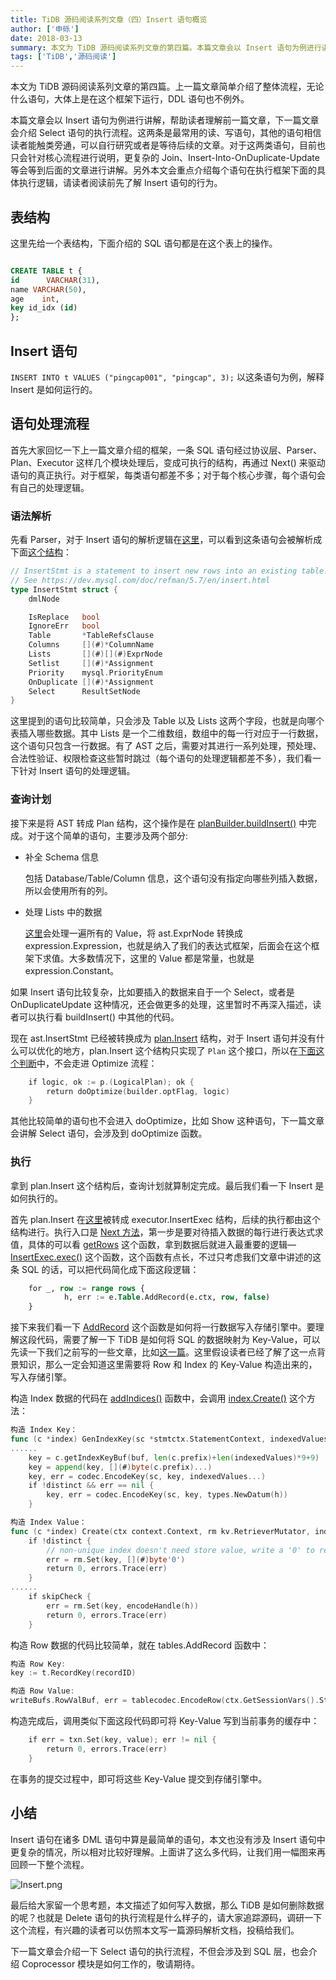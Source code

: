 ```yaml
---
title: TiDB 源码阅读系列文章（四）Insert 语句概览
author: ['申砾']
date: 2018-03-13
summary: 本文为 TiDB 源码阅读系列文章的第四篇。本篇文章会以 Insert 语句为例进行讲解，帮助读者理解前一篇文章。
tags: ['TiDB','源码阅读']
--- 
```


本文为 TiDB 源码阅读系列文章的第四篇。上一篇文章简单介绍了整体流程，无论什么语句，大体上是在这个框架下运行，DDL 语句也不例外。

本篇文章会以 Insert 语句为例进行讲解，帮助读者理解前一篇文章，下一篇文章会介绍 Select 语句的执行流程。这两条是最常用的读、写语句，其他的语句相信读者能触类旁通，可以自行研究或者是等待后续的文章。对于这两类语句，目前也只会针对核心流程进行说明，更复杂的 Join、Insert-Into-OnDuplicate-Update 等会等到后面的文章进行讲解。另外本文会重点介绍每个语句在执行框架下面的具体执行逻辑，请读者阅读前先了解 Insert 语句的行为。

## 表结构

这里先给一个表结构，下面介绍的 SQL 语句都是在这个表上的操作。

```sql

CREATE TABLE t {
id      VARCHAR(31),
name VARCHAR(50),
age    int,
key id_idx (id)
};
```

## Insert 语句

`INSERT INTO t VALUES ("pingcap001", "pingcap", 3);` 以这条语句为例，解释 Insert 是如何运行的。

## 语句处理流程

首先大家回忆一下上一篇文章介绍的框架，一条 SQL 语句经过协议层、Parser、Plan、Executor 这样几个模块处理后，变成可执行的结构，再通过 Next() 来驱动语句的真正执行。对于框架，每类语句都差不多；对于每个核心步骤，每个语句会有自己的处理逻辑。

### 语法解析

先看 Parser，对于 Insert 语句的解析逻辑在[这里](https://github.com/pingcap/tidb/blob/master/parser/parser.y#L2525)，可以看到这条语句会被解析成下面[这个结构](https://github.com/pingcap/tidb/blob/master/ast/dml.go#L706)：

```go
// InsertStmt is a statement to insert new rows into an existing table.
// See https://dev.mysql.com/doc/refman/5.7/en/insert.html
type InsertStmt struct {
    dmlNode

    IsReplace   bool
    IgnoreErr   bool
    Table       *TableRefsClause
    Columns     [](#)*ColumnName
    Lists       [](#)[](#)ExprNode
    Setlist     [](#)*Assignment
    Priority    mysql.PriorityEnum
    OnDuplicate [](#)*Assignment
    Select      ResultSetNode
}

```

这里提到的语句比较简单，只会涉及 Table 以及 Lists 这两个字段，也就是向哪个表插入哪些数据。其中 Lists 是一个二维数组，数组中的每一行对应于一行数据，这个语句只包含一行数据。有了 AST 之后，需要对其进行一系列处理，预处理、合法性验证、权限检查这些暂时跳过（每个语句的处理逻辑都差不多），我们看一下针对 Insert 语句的处理逻辑。

### 查询计划

接下来是将 AST 转成 Plan 结构，这个操作是在 [planBuilder.buildInsert()](https://github.com/pingcap/tidb/blob/master/plan/planbuilder.go#L752) 中完成。对于这个简单的语句，主要涉及两个部分:

* 补全 Schema 信息

    包括 Database/Table/Column 信息，这个语句没有指定向哪些列插入数据，所以会使用所有的列。

* 处理 Lists 中的数据

    [这里](https://github.com/pingcap/tidb/blob/master/plan/planbuilder.go#L821)会处理一遍所有的 Value，将 ast.ExprNode 转换成 expression.Expression，也就是纳入了我们的表达式框架，后面会在这个框架下求值。大多数情况下，这里的 Value 都是常量，也就是 expression.Constant。

如果 Insert 语句比较复杂，比如要插入的数据来自于一个 Select，或者是 OnDuplicateUpdate 这种情况，还会做更多的处理，这里暂时不再深入描述，读者可以执行看 buildInsert() 中其他的代码。

现在 ast.InsertStmt 已经被转换成为 [plan.Insert](https://github.com/pingcap/tidb/blob/master/plan/common_plans.go#L265) 结构，对于 Insert 语句并没有什么可以优化的地方，plan.Insert 这个结构只实现了 `Plan` 这个接口，所以在[下面这个判断](https://github.com/pingcap/tidb/blob/master/plan/optimizer.go#L81)中，不会走进 Optimize 流程：

```go
    if logic, ok := p.(LogicalPlan); ok {
        return doOptimize(builder.optFlag, logic)
    }
```

其他比较简单的语句也不会进入 doOptimize，比如 Show 这种语句，下一篇文章会讲解 Select 语句，会涉及到 doOptimize 函数。

### 执行

拿到 plan.Insert 这个结构后，查询计划就算制定完成。最后我们看一下 Insert 是如何执行的。

首先 plan.Insert 在[这里](https://github.com/pingcap/tidb/blob/master/executor/builder.go#L338)被转成 executor.InsertExec 结构，后续的执行都由这个结构进行。执行入口是 [Next 方法](https://github.com/pingcap/tidb/blob/master/executor/write.go#L1084)，第一步是要对待插入数据的每行进行表达式求值，具体的可以看 [getRows](https://github.com/pingcap/tidb/blob/master/executor/write.go#L1259) 这个函数，拿到数据后就进入最重要的逻辑— [InsertExec.exec()](https://github.com/pingcap/tidb/blob/master/executor/write.go#L880) 这个函数，这个函数有点长，不过只考虑我们文章中讲述的这条 SQL 的话，可以把代码简化成下面这段逻辑：

```sql
    for _, row := range rows {
            h, err := e.Table.AddRecord(e.ctx, row, false)
	}
```

接下来我们看一下 [AddRecord](https://github.com/pingcap/tidb/blob/master/table/tables/tables.go#L345) 这个函数是如何将一行数据写入存储引擎中。要理解这段代码，需要了解一下 TiDB 是如何将 SQL 的数据映射为 Key-Value，可以先读一下我们之前写的一些文章，比如[这一篇](https://pingcap.com/blog-cn/tidb-internal-2/)。这里假设读者已经了解了这一点背景知识，那么一定会知道这里需要将 Row 和 Index 的 Key-Value 构造出来的，写入存储引擎。

构造 Index 数据的代码在 [addIndices()](https://github.com/pingcap/tidb/blob/master/table/tables/tables.go#L447) 函数中，会调用 [index.Create()](https://github.com/pingcap/tidb/blob/master/table/tables/index.go#L191) 这个方法：

```go
构造 Index Key：
func (c *index) GenIndexKey(sc *stmtctx.StatementContext, indexedValues [](#)types.Datum, h int64, buf [](#)byte) (key [](#)byte, distinct bool, err error) {
......
    key = c.getIndexKeyBuf(buf, len(c.prefix)+len(indexedValues)*9+9)
    key = append(key, [](#)byte(c.prefix)...)
    key, err = codec.EncodeKey(sc, key, indexedValues...)
    if !distinct && err == nil {
        key, err = codec.EncodeKey(sc, key, types.NewDatum(h))
    }
```

```go
构造 Index Value：
func (c *index) Create(ctx context.Context, rm kv.RetrieverMutator, indexedValues [](#)types.Datum, h int64) (int64, error) {
    if !distinct {
        // non-unique index doesn't need store value, write a '0' to reduce space
        err = rm.Set(key, [](#)byte'0')
        return 0, errors.Trace(err)
    }
......
    if skipCheck {
        err = rm.Set(key, encodeHandle(h))
        return 0, errors.Trace(err)
    }
```

构造 Row 数据的代码比较简单，就在 tables.AddRecord 函数中：

```go
构造 Row Key: 
key := t.RecordKey(recordID)
```

```go
构造 Row Value:
writeBufs.RowValBuf, err = tablecodec.EncodeRow(ctx.GetSessionVars().StmtCtx, row, colIDs, writeBufs.RowValBuf, writeBufs.AddRowValues)
```

构造完成后，调用类似下面这段代码即可将 Key-Value 写到当前事务的缓存中：

```go
    if err = txn.Set(key, value); err != nil {
        return 0, errors.Trace(err)
    }
```

在事务的提交过程中，即可将这些 Key-Value 提交到存储引擎中。

## 小结

Insert 语句在诸多 DML 语句中算是最简单的语句，本文也没有涉及 Insert 语句中更复杂的情况，所以相对比较好理解。上面讲了这么多代码，让我们用一幅图来再回顾一下整个流程。

![Insert.png](https://upload-images.jianshu.io/upload_images/542677-276fce09300cecc6.png?imageMogr2/auto-orient/strip%7CimageView2/2/w/1240)

最后给大家留一个思考题，本文描述了如何写入数据，那么 TiDB 是如何删除数据的呢？也就是 Delete 语句的执行流程是什么样子的，请大家追踪源码，调研一下这个流程，有兴趣的读者可以仿照本文写一篇源码解析文档，投稿给我们。

下一篇文章会介绍一下 Select 语句的执行流程，不但会涉及到 SQL 层，也会介绍 Coprocessor 模块是如何工作的，敬请期待。